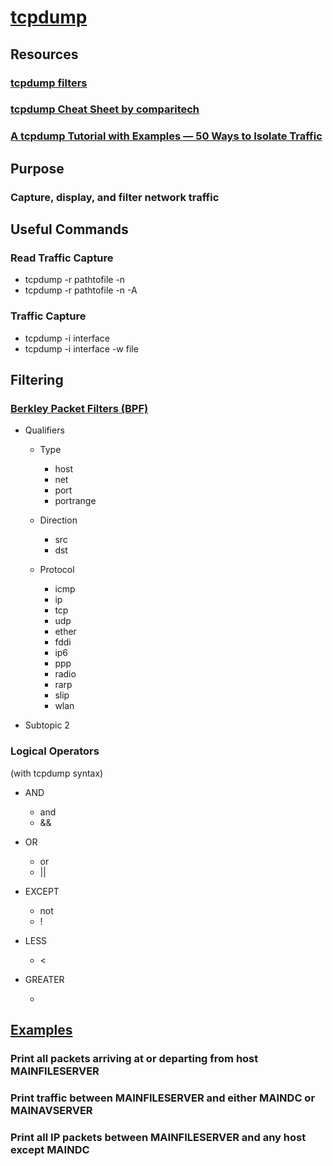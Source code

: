 # [tcpdump](https://www.tcpdump.org/manpages/tcpdump.1.html)

## Resources

### [tcpdump filters](http://alumni.cs.ucr.edu/~marios/ethereal-tcpdump.pdf)

### [tcpdump Cheat Sheet by comparitech](https://cdn.comparitech.com/wp-content/uploads/2019/06/tcpdump-cheat-sheet-1.pdf)

### [A tcpdump Tutorial with Examples — 50 Ways to Isolate Traffic](https://danielmiessler.com/study/tcpdump/)

## Purpose

### Capture, display, and filter network traffic

## Useful Commands

### Read Traffic Capture

- tcpdump -r pathtofile -n
- tcpdump -r pathtofile -n -A

### Traffic Capture

- tcpdump -i interface
- tcpdump -i interface -w file

## Filtering

### [Berkley Packet Filters (BPF)](https://en.wikipedia.org/wiki/Berkeley_Packet_Filter)

- Qualifiers

	- Type

		- host
		- net
		- port
		- portrange

	- Direction

		- src
		- dst

	- Protocol

		- icmp
		- ip
		- tcp
		- udp
		- ether
		- fddi
		- ip6
		- ppp
		- radio
		- rarp
		- slip
		- wlan

- Subtopic 2

### Logical Operators
(with tcpdump syntax)

- AND

	- and
	- &&

- OR

	- or
	- ||

- EXCEPT

	- not
	- !

- LESS

	- <

- GREATER

	- >

## [Examples](https://www.tcpdump.org/manpages/tcpdump.1.html#lbAF)

### Print all packets arriving at or departing from host MAINFILESERVER

### Print traffic between MAINFILESERVER and either MAINDC or MAINAVSERVER

### Print all IP packets between MAINFILESERVER and any host except MAINDC

